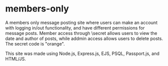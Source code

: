 # members-only

A members only message posting site where users can make an account with logging in/out functionality, and have different permissions for message posts. Member access through \secret allows users to view the date and author of posts, while addmin access allows users to delete posts. The secret code is "orange".

This site was made using Node.js, Express.js, EJS, PSQL, Passport.js, and HTML/JS.